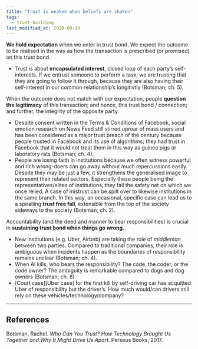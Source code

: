 ```yaml
---
title: "Trust is weaken when beliefs are shaken"
tags:
  - trust-building
last_modified_at: 2020-09-19
---
```


**We hold expectation** when we enter in trust bond. We expect the outcome to be realised in the way as how the transaction is prescribed (or promised) on this trust bond.

- Trust is about **encapsulated interest**, closed loop of each party’s self-interests. If we entrust someone to perform a task, we are trusting that they are going to follow it through, because they are also having their self-interest in our common relationship’s longitivtiy (Botsman; ch. 5).

When the outcome does not match with our expectation, people **question the legitimacy** of this transaction; and hence, this trust bond / connection; and further, the integrity of the opposite party.

- Despite consent written in the Terms & Conditions of Facebook, social emotion research on News Feed still stirred uproar of mass users and has been considered as a major trust breach of the century because people trusted in Facebook and its use of algorithms; they had trust in Facebook that it would not treat them in this way as guinea pigs or laboratory rats (Botsman; ch. 4).
- People are losing faith in institutions because we often witness powerful and rich wrong-doers can go away without much repercussions easily. Despite they may be just a few, it strengthens the generalised image to represent their related sectors. Especially these people being the representatives/elites of institutions, they fail the safety net on which we once relied. A case of mistrust can be spilt over to likewise institutions in the same branch. In this way, an occasional, specific case can lead us to a spiralling **trust free fall**, extensible from the top of the society sideways to the society (Botsman; ch. 2).

Accountability (and the deed and manner to bear responsibilities) is crucial in **sustaining trust bond when things go wrong**.

- New institutions (e.g. Uber, Airbnb) are taking the role of _middleman_ between two parties. Compared to traditional companies, their role is ambiguous when incidents happen as the boundaries of responsibility remains unclear (Botsman; ch. 4).
- When AI kills, who bears the responsibility? The code, the coder, or the code owner? The ambiguity is remarkable compared to dogs and dog owners (Botsman; ch. 8).
- [Court case][Uber case] for the first kill by self-driving car has acquitted Uber of responsibility but the driver’s. How much would/can drivers still rely on these vehicles/technology/company?

* * *

## References
Botsman, Rachel. _Who Can You Trust? How Technology Brought Us Together and Why It Might Drive Us Apart_. Perseus Books, 2017.


